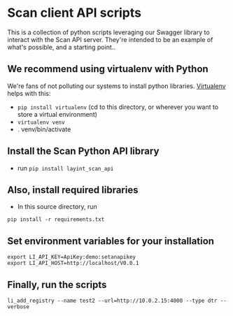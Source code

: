 # Scan client API scripts

This is a collection of python scripts leveraging our Swagger library
to interact with the Scan API server. They're intended to be an
example of what's possible, and a starting point..

## We recommend using virtualenv with Python
We're fans of not polluting our systems to install python libraries. [Virtualenv](https://virtualenv.pypa.io/en/stable/) helps with this:
* `pip install virtualenv`
    (cd to this directory, or wherever you want to store a virtual environment)
* `virtualenv venv`
* . venv/bin/activate

## Install the Scan Python API library
* run `pip install layint_scan_api`

## Also, install required libraries
* In this source directory, run
```
pip install -r requirements.txt
```

## Set environment variables for your installation
```
export LI_API_KEY=ApiKey:demo:setanapikey
export LI_API_HOST=http://localhost/V0.0.1
```

## Finally, run the scripts
```
li_add_registry --name test2 --url=http://10.0.2.15:4000 --type dtr --verbose
```
